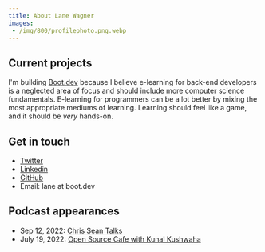 ```yaml
---
title: About Lane Wagner
images:
 - /img/800/profilephoto.png.webp
---
```


## Current projects

I'm building [Boot.dev](https://boot.dev) because I believe e-learning for back-end developers is a neglected area of focus and should include more computer science fundamentals. E-learning for programmers can be a lot better by mixing the most appropriate mediums of learning. Learning should feel like a game, and it should be *very* hands-on.

## Get in touch

* [Twitter](https://twitter.com/wagslane)
* [Linkedin](https://www.linkedin.com/in/wagslane/)
* [GitHub](https://github.com/wagslane)
* Email: lane at boot.dev

## Podcast appearances

* Sep 12, 2022: [Chris Sean Talks](https://podcasts.apple.com/us/podcast/lane-wagner-quit-his-200k-tech-job-to-teach-you-cs/id1516881852?i=1000579276107)
* July 19, 2022: [Open Source Cafe with Kunal Kushwaha](https://www.youtube.com/watch?v=xQ_XTxmLxHg)
